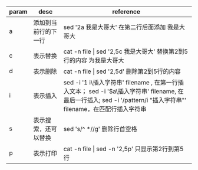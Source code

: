 param | desc | reference
----|------|----
a | 添加到当前行的下一行  |sed '2a 我是大哥大' 在第二行后面添加 我是大哥大
c | 表示替换  |cat -n file \| sed '2,5c 我是大哥大' 替换第2到5行的内容 为我是大哥大
d | 表示删除  |cat -n file \| sed '2,5d' 删除第2到5行的内容
i | 表示插入  | sed -i '1 i\插入字符串' filename , 在第一行插入文本；  sed -i '$a\插入字符串' filename, 在最后一行插入; sed -i '/pattern/i "插入字符串"' filename，在匹配行插入字符串
s | 表示搜索，还可以替换  | sed 's/^ *//g' 删除行首空格
p | 表示打印  | cat -n file \| sed -n '2,5p' 只显示第2行到第5行
